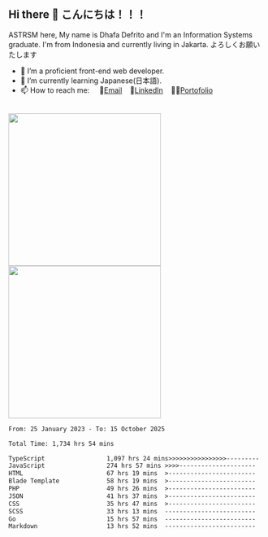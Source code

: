 ## Hi there 👋 こんにちは！！！
ASTRSM here, My name is Dhafa Defrito and I'm an Information Systems graduate. I'm from Indonesia and currently living in Jakarta. よろしくお願いたします

- 🔭 I’m a proficient front-end web developer.
- 🌱 I’m currently learning Japanese(日本語).
- 📫 How to reach me: &nbsp;&nbsp;&nbsp;&nbsp;📧[Email](ddefrito@gmail.com)&nbsp;&nbsp;&nbsp;&nbsp;💼[LinkedIn](https://www.linkedin.com/in/dhafad)&nbsp;&nbsp;&nbsp;&nbsp;👨‍🎨[Portofolio](https://ddefrito.vercel.app/)

<br>

<div align="left">
  <img src="https://media1.tenor.com/m/F96DSPtSiSgAAAAd/isekaijoucho-kamitsubaki.gif" height="300" />
	<a href="https://last.fm/user/nerumaeni"><img src="https://lastfm-recently-played.vercel.app/api?user=nerumaeni&count=5" height="300" /></a>
</div=

<!--START_SECTION:waka-->

```txt
From: 25 January 2023 - To: 15 October 2025

Total Time: 1,734 hrs 54 mins

TypeScript                 1,097 hrs 24 mins>>>>>>>>>>>>>>>>---------   63.25 %
JavaScript                 274 hrs 57 mins >>>>---------------------   15.85 %
HTML                       67 hrs 19 mins  >------------------------   03.88 %
Blade Template             58 hrs 19 mins  >------------------------   03.36 %
PHP                        49 hrs 26 mins  >------------------------   02.85 %
JSON                       41 hrs 37 mins  >------------------------   02.40 %
CSS                        35 hrs 47 mins  >------------------------   02.06 %
SCSS                       33 hrs 13 mins  -------------------------   01.92 %
Go                         15 hrs 57 mins  -------------------------   00.92 %
Markdown                   13 hrs 52 mins  -------------------------   00.80 %
```

<!--END_SECTION:waka-->
